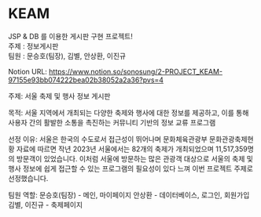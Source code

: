 # KEAM
JSP &amp; DB 를 이용한 게시판 구현 프로젝트!<br/>
주제 : 정보게시판<br/>
팀원 : 문승호(팀장), 김별, 안상환, 이진규

Notion URL: https://www.notion.so/sonosung/2-PROJECT_KEAM-97155e93bb074222bea02b38052a2a36?pvs=4

주제: 서울 축제 및 행사 정보 게시판

목적: 서울 지역에서 개최되는 다양한 축제와 행사에 대한 정보를 제공하고, 이를 통해 사용자 간의 활발한 소통을 촉진하는 커뮤니티 기반의 정보 교류 프로그램

선정 이유: 서울은 한국의 수도로서 접근성이 뛰어나며 문화체육관광부 문화관광축제현황 자료에 따르면 작년 2023년 서울에서는 82개의 축제가 개최되었으며 11,517,359명의 방문객이 있었습니다.
이처럼 서울에 방문하는 많은 관광객 대상으로 서울의 축제 및 행사 정보에 쉽게 접근할 수 있는 프로그램의 필요성이 있다 느껴 이번 프로젝트 주제로 선정했습니다.

팀원 역할:
문승호(팀장) - 메인, 마이페이지
안상환 - 데이터베이스, 로그인, 회원가입
김별, 이진규 - 축제페이지
